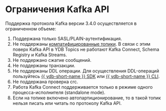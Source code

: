 # Ограничения Kafka API

Поддержка протокола Kafka версии 3.4.0 осуществляется в ограниченном объеме:

1. Поддержана только SASL/PLAIN-аутентификация.
1. Не поддержаны [компатифицированные топики](https://docs.confluent.io/kafka/design/log_compaction.html).
В связи с этим поверх Kafka API в YDB Topics не работают Kafka Connect, Schema Registry и Kafka Streams.
1. Не поддержано сжатие сообщений.
1. Не поддержаны транзакции.
1. Не поддержаны DDL операции. Для осуществления DDL-операций пользуйтесь [{{ ydb-short-name }} SDK](../ydb-sdk/index.md) или [{{ ydb-short-name }} CLI](../ydb-cli/index.md).
1. Не поддержана проверка crc.
1. Работа Kafka Connect поддерживается только в режиме одного процесса-исполнителя (standalone mode).
1. Если на топике включено автопартиционирование, то в такой топик нельзя писать или читать по протоколу Kafka API.
